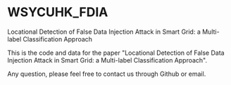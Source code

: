 # WSYCUHK_FDIA
Locational Detection of False Data Injection Attack in Smart Grid: a Multi-label Classification Approach

This is the code and data for the paper "Locational Detection of False Data Injection Attack in Smart Grid: a Multi-label Classification Approach".

Any question, please feel free to contact us through Github or email.
